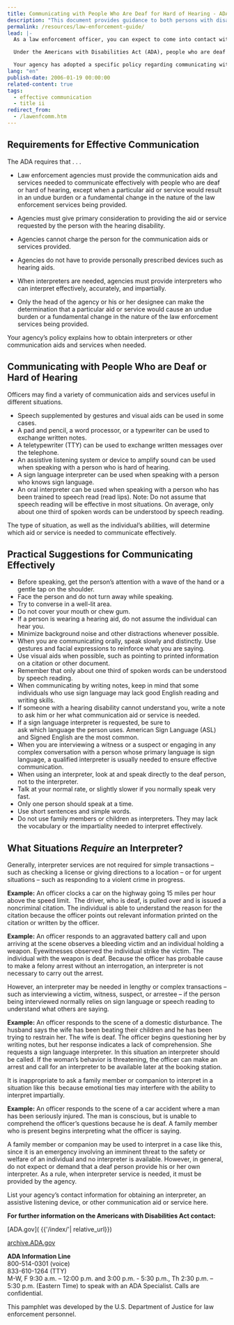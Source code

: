 ```yaml
---
title: Communicating with People Who Are Deaf for Hard of Hearing - ADA Guide for Law Enforcement Officers
description: "This document provides guidance to both persons with disabilities and law enforcement agencies regarding their rights and responsibilities under the ADA."
permalink: /resources/law-enforcement-guide/
lead: |-
  As a law enforcement officer, you can expect to come into contact with people who are deaf or hard of hearing. It is estimated that up to nine percent of the population has some degree of hearing loss, and this percentage will increase as the population ages.  

  Under the Americans with Disabilities Act (ADA), people who are deaf or hard of hearing are  entitled to the same services law enforcement provides to anyone else. They may not be excluded or segregated from services, be denied services, or otherwise be treated differently than other people. Law enforcement agencies must make efforts to ensure that their personnel communicate effectively with people whose disability affects hearing. This applies to both sworn and civilian personnel.  

  Your agency has adopted a specific policy regarding communicating with people who are deaf or hard of hearing. It is important to become familiar with this policy. 
lang: "en"
publish-date: 2006-01-19 00:00:00
related-content: true
tags:
  - effective communication
  - title ii
redirect_from:
  - /lawenfcomm.htm
---
```

## Requirements for Effective Communication  

The ADA requires that . . .  

- Law enforcement agencies must provide the communication aids and services
needed to communicate effectively with people who are deaf or hard of
hearing, except when a particular aid or service would result in an undue
burden or a fundamental change in the nature of the law enforcement services
being provided.  

- Agencies must give primary consideration to providing the aid or service
requested by the person with the hearing disability.  

- Agencies cannot charge the person for the communication aids or services
provided.  

- Agencies do not have to provide personally prescribed devices such as hearing
aids.  

- When interpreters are needed, agencies must provide interpreters who can
interpret effectively, accurately, and impartially.  

- Only the head of the agency or his or her designee can make the determination
that a particular aid or service would cause an undue burden or a fundamental
change in the nature of the law enforcement services being provided.  

Your agency’s policy explains how to obtain interpreters or other communication aids
and services when needed.  

## Communicating with People Who are Deaf or Hard of Hearing  

Officers may find a variety of communication aids and services useful in different
situations.  

- Speech supplemented by gestures and visual aids can be used in some cases.  
- A pad and pencil, a word processor, or a typewriter can be used to exchange
written notes.  
- A teletypewriter (TTY) can be used to exchange written messages over the
telephone.  
- An assistive listening system or device to amplify sound can be used when
speaking with a person who is hard of hearing.  
- A sign language interpreter can be used when speaking with a person who
knows sign language.  
- An oral interpreter can be used when speaking with a person who has been
trained to speech read (read lips). Note: Do not assume that speech reading will
be effective in most situations. On average, only about one third of spoken
words can be understood by speech reading.  

The type of situation, as well as the individual’s abilities, will determine which aid or
service is needed to communicate effectively.  

## Practical Suggestions for Communicating Effectively  

- Before speaking, get the person’s attention with a wave of the hand or a gentle
tap on the shoulder.  
- Face the person and do not turn away while speaking.  
- Try to converse in a well-lit area.  
- Do not cover your mouth or chew gum.  
- If a person is wearing a hearing aid, do not assume the individual can hear you.  
- Minimize background noise and other distractions whenever possible.  
- When you are communicating orally, speak slowly and distinctly. Use gestures
and facial expressions to reinforce what you are saying.  
- Use visual aids when possible, such as pointing to printed information on a
citation or other document.  
- Remember that only about one third of spoken words can be understood by
speech reading.  
- When communicating by writing notes, keep in mind that some individuals
who use sign language may lack good English reading and writing skills.  
- If someone with a hearing disability cannot understand you, write a note to ask
him or her what communication aid or service is needed.  
- If a sign language interpreter is requested, be sure to ask which language the
person uses. American Sign Language (ASL) and Signed English are the most
common.  
- When you are interviewing a witness or a suspect or engaging in any complex
conversation with a person whose primary language is sign language, a
qualified interpreter is usually needed to ensure effective communication.  
- When using an interpreter, look at and speak directly to the deaf person, not to
the interpreter.  
- Talk at your normal rate, or slightly slower if you normally speak very fast.  
- Only one person should speak at a time.  
- Use short sentences and simple words.  
- Do not use family members or children as interpreters. They may lack the
vocabulary or the impartiality needed to interpret effectively.  

## What Situations *Require* an Interpreter?  

Generally, interpreter services are not required for simple transactions – such as
checking a license or giving directions to a location – or for urgent situations – such as
responding to a violent crime in progress.  

**Example:** An officer clocks a car on the highway going 15 miles per hour above the
speed limit.  The driver, who is deaf, is pulled over and is issued a noncriminal
citation. The individual is able to understand the reason for the citation because the
officer points out relevant information printed on the citation or written by the officer.  

**Example:** An officer responds to an aggravated battery call and upon arriving at the
scene observes a bleeding victim and an individual holding a weapon. Eyewitnesses
observed the individual strike the victim. The individual with the weapon is deaf.
Because the officer has probable cause to make a felony arrest without an
interrogation, an interpreter is not necessary to carry out the arrest.  

However, an interpreter may be needed in lengthy or complex transactions – such as
interviewing a victim, witness, suspect, or arrestee – if the person being interviewed
normally relies on sign language or speech reading to understand what others are
saying.  

**Example:** An officer responds to the scene of a domestic disturbance. The husband
says the wife has been beating their children and he has been trying to restrain her.
The wife is deaf. The officer begins questioning her by writing notes, but her response
indicates a lack of comprehension. She requests a sign language interpreter. In this
situation an interpreter should be called. If the woman’s behavior is threatening, the
officer can make an arrest and call for an interpreter to be available later at the
booking station.  

It is inappropriate to ask a family member or companion to interpret in a situation like
this  because emotional ties may interfere with the ability to interpret impartially.  

**Example:** An officer responds to the scene of a car accident where a man has been
seriously injured. The man is conscious, but is unable to comprehend the officer’s
questions because he is deaf. A family member who is present begins interpreting
what the officer is saying.  

A family member or companion may be used to interpret in a case like this, since it is
an emergency involving an imminent threat to the safety or welfare of an individual
and no interpreter is available. However, in general, do not expect or demand that a
deaf person provide his or her own interpreter. As a rule, when interpreter service is
needed, it must be provided by the agency.  

List your agency’s contact information for obtaining an interpreter, an assistive listening device, or other communication aid or service here.  

**For further information on the Americans with Disabilities Act contact:**

[ADA.gov]( {{'/index/'| relative_url}})  

[archive.ADA.gov](https://archive.ada.gov)  

**ADA Information Line**  
800-514-0301 (voice)  
833-610-1264 (TTY)  
M-W, F 9:30 a.m. – 12:00 p.m. and 3:00 p.m. - 5:30 p.m., Th 2:30 p.m. – 5:30 p.m. (Eastern Time) to speak with an ADA Specialist. Calls are confidential.  

This pamphlet was developed by the U.S. Department of Justice for law enforcement personnel.